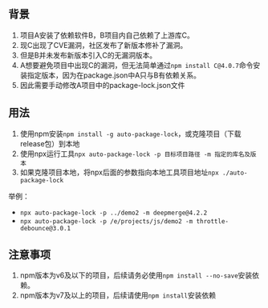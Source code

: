 ## 背景
1. 项目A安装了依赖软件B，B项目内自己依赖了上游库C。
2. 现C出现了CVE漏洞，社区发布了新版本修补了漏洞。
3. 但是B并未发布新版本引入C的无漏洞版本。
4. A想要避免项目中出现C的漏洞，但无法简单通过`npm install C@4.0.7`命令安装指定版本，因为在package.json中A只与B有依赖关系。
5. 因此需要手动修改A项目中的package-lock.json文件

## 用法

1. 使用npm安装`npm install -g auto-package-lock`，或克隆项目（下载release包）到本地
2. 使用npx运行工具`npx auto-package-lock -p 目标项目路径 -m 指定的库名及版本`
3. 如果克隆项目本地，将npx后面的参数指向本地工具项目地址`npx ./auto-package-lock`

举例：

- `npx auto-package-lock -p ../demo2 -m deepmerge@4.2.2`
- `npx auto-package-lock -p /e/projects/js/demo2 -m throttle-debounce@3.0.1`

## 注意事项

1. npm版本为v6及以下的项目，后续请务必使用`npm install --no-save`安装依赖。
2. npm版本为v7及以上的项目，后续请使用`npm install`安装依赖

